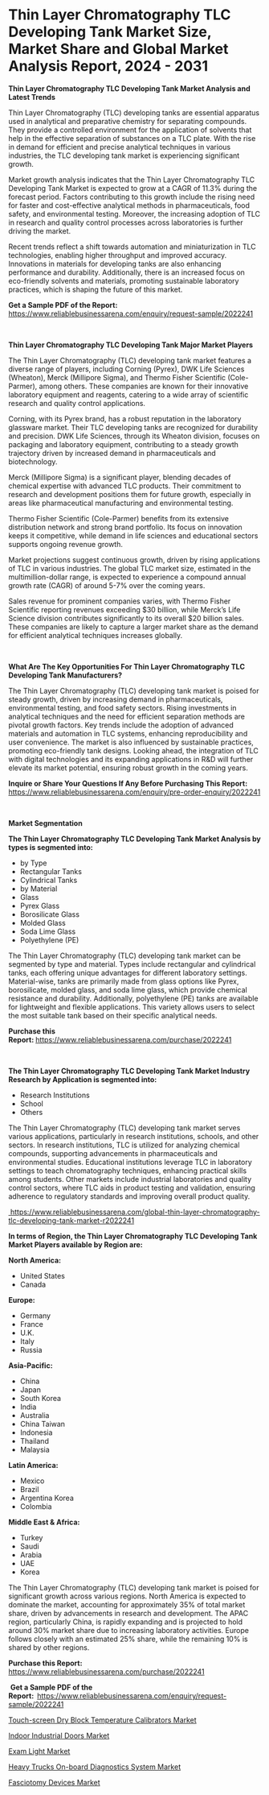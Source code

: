 <p><h1>Thin Layer Chromatography TLC Developing Tank Market Size, Market Share and Global Market Analysis Report, 2024 - 2031</h1></p><p><strong>Thin Layer Chromatography TLC Developing Tank Market Analysis and Latest Trends</strong></p>
<p><p>Thin Layer Chromatography (TLC) developing tanks are essential apparatus used in analytical and preparative chemistry for separating compounds. They provide a controlled environment for the application of solvents that help in the effective separation of substances on a TLC plate. With the rise in demand for efficient and precise analytical techniques in various industries, the TLC developing tank market is experiencing significant growth.</p><p>Market growth analysis indicates that the Thin Layer Chromatography TLC Developing Tank Market is expected to grow at a CAGR of 11.3% during the forecast period. Factors contributing to this growth include the rising need for faster and cost-effective analytical methods in pharmaceuticals, food safety, and environmental testing. Moreover, the increasing adoption of TLC in research and quality control processes across laboratories is further driving the market.</p><p>Recent trends reflect a shift towards automation and miniaturization in TLC technologies, enabling higher throughput and improved accuracy. Innovations in materials for developing tanks are also enhancing performance and durability. Additionally, there is an increased focus on eco-friendly solvents and materials, promoting sustainable laboratory practices, which is shaping the future of this market.</p></p>
<p><strong>Get a Sample PDF of the Report:&nbsp;</strong> <a href="https://www.reliablebusinessarena.com/enquiry/request-sample/2022241?utm_campaign=1570&utm_medium=2&utm_source=Github&utm_content=ia&utm_term=30102024&utm_id=thin-layer-chromatography-tlc-developing-tank">https://www.reliablebusinessarena.com/enquiry/request-sample/2022241</a></p>
<p>&nbsp;</p>
<p><strong>Thin Layer Chromatography TLC Developing Tank Major Market Players</strong></p>
<p><p>The Thin Layer Chromatography (TLC) developing tank market features a diverse range of players, including Corning (Pyrex), DWK Life Sciences (Wheaton), Merck (Millipore Sigma), and Thermo Fisher Scientific (Cole-Parmer), among others. These companies are known for their innovative laboratory equipment and reagents, catering to a wide array of scientific research and quality control applications.</p><p>Corning, with its Pyrex brand, has a robust reputation in the laboratory glassware market. Their TLC developing tanks are recognized for durability and precision. DWK Life Sciences, through its Wheaton division, focuses on packaging and laboratory equipment, contributing to a steady growth trajectory driven by increased demand in pharmaceuticals and biotechnology.</p><p>Merck (Millipore Sigma) is a significant player, blending decades of chemical expertise with advanced TLC products. Their commitment to research and development positions them for future growth, especially in areas like pharmaceutical manufacturing and environmental testing.</p><p>Thermo Fisher Scientific (Cole-Parmer) benefits from its extensive distribution network and strong brand portfolio. Its focus on innovation keeps it competitive, while demand in life sciences and educational sectors supports ongoing revenue growth.</p><p>Market projections suggest continuous growth, driven by rising applications of TLC in various industries. The global TLC market size, estimated in the multimillion-dollar range, is expected to experience a compound annual growth rate (CAGR) of around 5-7% over the coming years.</p><p>Sales revenue for prominent companies varies, with Thermo Fisher Scientific reporting revenues exceeding $30 billion, while Merck’s Life Science division contributes significantly to its overall $20 billion sales. These companies are likely to capture a larger market share as the demand for efficient analytical techniques increases globally.</p></p>
<p>&nbsp;</p>
<p><strong>What Are The Key Opportunities For Thin Layer Chromatography TLC Developing Tank Manufacturers?</strong></p>
<p><p>The Thin Layer Chromatography (TLC) developing tank market is poised for steady growth, driven by increasing demand in pharmaceuticals, environmental testing, and food safety sectors. Rising investments in analytical techniques and the need for efficient separation methods are pivotal growth factors. Key trends include the adoption of advanced materials and automation in TLC systems, enhancing reproducibility and user convenience. The market is also influenced by sustainable practices, promoting eco-friendly tank designs. Looking ahead, the integration of TLC with digital technologies and its expanding applications in R&D will further elevate its market potential, ensuring robust growth in the coming years.</p></p>
<p><strong>Inquire or Share Your Questions If Any Before Purchasing This Report:</strong> <a href="https://www.reliablebusinessarena.com/enquiry/pre-order-enquiry/2022241?utm_campaign=1570&utm_medium=2&utm_source=Github&utm_content=ia&utm_term=30102024&utm_id=thin-layer-chromatography-tlc-developing-tank">https://www.reliablebusinessarena.com/enquiry/pre-order-enquiry/2022241</a></p>
<p>&nbsp;</p>
<p><strong>Market Segmentation</strong></p>
<p><strong>The Thin Layer Chromatography TLC Developing Tank Market Analysis by types is segmented into:</strong></p>
<p><ul><li>by Type</li><li>Rectangular Tanks</li><li>Cylindrical Tanks</li><li>by Material</li><li>Glass</li><li>Pyrex Glass</li><li>Borosilicate Glass</li><li>Molded Glass</li><li>Soda Lime Glass</li><li>Polyethylene (PE)</li></ul></p>
<p><p>The Thin Layer Chromatography (TLC) developing tank market can be segmented by type and material. Types include rectangular and cylindrical tanks, each offering unique advantages for different laboratory settings. Material-wise, tanks are primarily made from glass options like Pyrex, borosilicate, molded glass, and soda lime glass, which provide chemical resistance and durability. Additionally, polyethylene (PE) tanks are available for lightweight and flexible applications. This variety allows users to select the most suitable tank based on their specific analytical needs.</p></p>
<p><strong>Purchase this Report:&nbsp;</strong><a href="https://www.reliablebusinessarena.com/purchase/2022241?utm_campaign=1570&utm_medium=2&utm_source=Github&utm_content=ia&utm_term=30102024&utm_id=thin-layer-chromatography-tlc-developing-tank">https://www.reliablebusinessarena.com/purchase/2022241</a></p>
<p>&nbsp;</p>
<p><strong>The Thin Layer Chromatography TLC Developing Tank Market Industry Research by Application is segmented into:</strong></p>
<p><ul><li>Research Institutions</li><li>School</li><li>Others</li></ul></p>
<p><p>The Thin Layer Chromatography (TLC) developing tank market serves various applications, particularly in research institutions, schools, and other sectors. In research institutions, TLC is utilized for analyzing chemical compounds, supporting advancements in pharmaceuticals and environmental studies. Educational institutions leverage TLC in laboratory settings to teach chromatography techniques, enhancing practical skills among students. Other markets include industrial laboratories and quality control sectors, where TLC aids in product testing and validation, ensuring adherence to regulatory standards and improving overall product quality.</p></p>
<p><a href="https://www.reliablebusinessarena.com/global-thin-layer-chromatography-tlc-developing-tank-market-r2022241?utm_campaign=1570&utm_medium=2&utm_source=Github&utm_content=ia&utm_term=30102024&utm_id=thin-layer-chromatography-tlc-developing-tank">&nbsp;https://www.reliablebusinessarena.com/global-thin-layer-chromatography-tlc-developing-tank-market-r2022241</a></p>
<p><strong>In terms of Region, the Thin Layer Chromatography TLC Developing Tank Market Players available by Region are:</strong></p>
<p>
    <p> <strong> North America: </strong>
        <ul>
            <li>United States</li>
            <li>Canada</li>
        </ul>
        </p> 
    <p> <strong> Europe: </strong>
        <ul>
            <li>Germany</li>
            <li>France</li>
            <li>U.K.</li>
            <li>Italy</li>
            <li>Russia</li>
        </ul>
        </p> 
    <p> <strong> Asia-Pacific: </strong>
        <ul>
            <li>China</li>
            <li>Japan</li>
            <li>South Korea</li>
            <li>India</li>
            <li>Australia</li>
            <li>China Taiwan</li>
            <li>Indonesia</li>
            <li>Thailand</li>
            <li>Malaysia</li>
        </ul>
        </p> 
    <p> <strong> Latin America: </strong>
        <ul>
            <li>Mexico</li>
            <li>Brazil</li>
            <li>Argentina Korea</li>
            <li>Colombia</li>
        </ul>
        </p> 
    <p> <strong> Middle East & Africa: </strong>
        <ul>
            <li>Turkey</li>
            <li>Saudi</li>
            <li>Arabia</li>
            <li>UAE</li>
            <li>Korea</li>
        </ul>
    </p>
    </p>
<p><p>The Thin Layer Chromatography (TLC) developing tank market is poised for significant growth across various regions. North America is expected to dominate the market, accounting for approximately 35% of total market share, driven by advancements in research and development. The APAC region, particularly China, is rapidly expanding and is projected to hold around 30% market share due to increasing laboratory activities. Europe follows closely with an estimated 25% share, while the remaining 10% is shared by other regions.</p></p>
<p><strong>Purchase this Report: </strong><a href="https://www.reliablebusinessarena.com/purchase/2022241?utm_campaign=1570&utm_medium=2&utm_source=Github&utm_content=ia&utm_term=30102024&utm_id=thin-layer-chromatography-tlc-developing-tank">https://www.reliablebusinessarena.com/purchase/2022241</a></p>
<p>&nbsp;<strong>Get a Sample PDF of the Report:&nbsp;&nbsp;</strong><a href="https://www.reliablebusinessarena.com/enquiry/request-sample/2022241?utm_campaign=1570&utm_medium=2&utm_source=Github&utm_content=ia&utm_term=30102024&utm_id=thin-layer-chromatography-tlc-developing-tank">https://www.reliablebusinessarena.com/enquiry/request-sample/2022241</a></p>
<p><strong></strong></p>
<p><p><a href="https://issuu.com/reportprime-2/docs/touch-screen-dry-block-temperature-_0f0c0fbb3ee49e?utm_campaign=1570&utm_medium=2&utm_source=Github&utm_content=ia&utm_term=30102024&utm_id=thin-layer-chromatography-tlc-developing-tank">Touch-screen Dry Block Temperature Calibrators Market</a></p><p><a href="https://www.linkedin.com/pulse/indoor-industrial-doors-market-outlook-complete-industry-gmawc?utm_campaign=1570&utm_medium=2&utm_source=Github&utm_content=ia&utm_term=30102024&utm_id=thin-layer-chromatography-tlc-developing-tank">Indoor Industrial Doors Market</a></p><p><a href="https://github.com/PeterParrish5/Market-Research-Report-List-6/blob/main/exam-light-market.md?utm_campaign=1570&utm_medium=2&utm_source=Github&utm_content=ia&utm_term=30102024&utm_id=thin-layer-chromatography-tlc-developing-tank">Exam Light Market</a></p><p><a href="https://www.linkedin.com/pulse/heavy-trucks-on-board-diagnostics-system-market-research-report-x8nff?utm_campaign=1570&utm_medium=2&utm_source=Github&utm_content=ia&utm_term=30102024&utm_id=thin-layer-chromatography-tlc-developing-tank">Heavy Trucks On-board Diagnostics System Market</a></p><p><a href="https://github.com/simaoav1leveto/Market-Research-Report-List-1/blob/main/fasciotomy-devices-market.md?utm_campaign=1570&utm_medium=2&utm_source=Github&utm_content=ia&utm_term=30102024&utm_id=thin-layer-chromatography-tlc-developing-tank">Fasciotomy Devices Market</a></p></p>